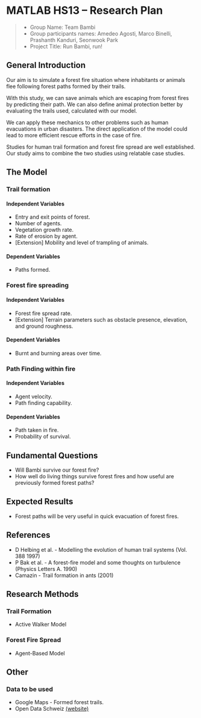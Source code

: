 # MATLAB HS13 – Research Plan

> * Group Name: Team Bambi
> * Group participants names: Amedeo Agosti, Marco Binelli, Prashanth Kanduri, Seonwook Park
> * Project Title: Run Bambi, run!

## General Introduction
Our aim is to simulate a forest fire situation where inhabitants or animals flee
following forest paths formed by their trails.

With this study, we can save animals which are escaping from forest fires by
predicting their path. We can also define animal protection better by evaluating
the trails used, calculated with our model.

We can apply these mechanics to other problems such as human evacuations in
urban disasters. The direct application of the model could lead to more
efficient rescue efforts in the case of fire.

Studies for human trail formation and forest fire spread are well established.
Our study aims to combine the two studies using relatable case studies.

## The Model
### Trail formation
#### Independent Variables
- Entry and exit points of forest.
- Number of agents.
- Vegetation growth rate.
- Rate of erosion by agent.
- [Extension] Mobility and level of trampling of animals.

#### Dependent Variables
- Paths formed.

### Forest fire spreading
#### Independent Variables
- Forest fire spread rate.
- [Extension] Terrain parameters such as obstacle presence, elevation, and
   ground roughness.

#### Dependent Variables
- Burnt and burning areas over time.

### Path Finding within fire
#### Independent Variables
- Agent velocity.
- Path finding capability.

#### Dependent Variables
- Path taken in fire.
- Probability of survival.

## Fundamental Questions
- Will Bambi survive our forest fire?
- How well do living things survive forest fires and how useful are previously
  formed forest paths?

## Expected Results
- Forest paths will be very useful in quick evacuation of forest fires.

## References
- D Helbing et al. - Modelling the evolution of human trail systems (Vol. 388 1997)
- P Bak et al. - A forest-fire model and some thoughts on turbulence (Physics Letters A. 1990)
- Camazin - Trail formation in ants (2001)

## Research Methods
### Trail Formation
- Active Walker Model

### Forest Fire Spread
- Agent-Based Model

## Other
### Data to be used
- Google Maps - Formed forest trails.
- Open Data Schweiz [(website)](http://opendata.admin.ch/it/dataset?groups=raum-und-umwelt)
